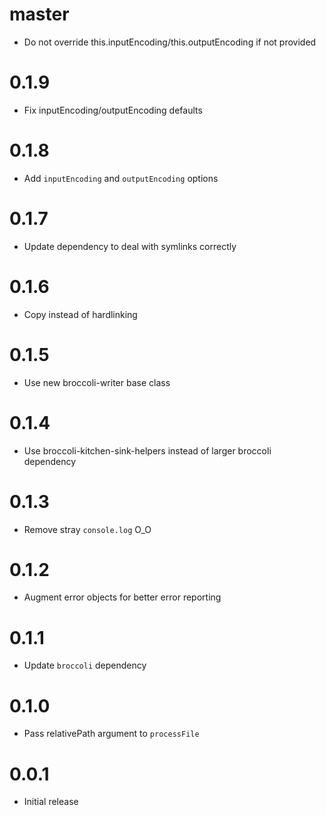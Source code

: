 # master

* Do not override this.inputEncoding/this.outputEncoding if not provided

# 0.1.9

* Fix inputEncoding/outputEncoding defaults

# 0.1.8

* Add `inputEncoding` and `outputEncoding` options

# 0.1.7

* Update dependency to deal with symlinks correctly

# 0.1.6

* Copy instead of hardlinking

# 0.1.5

* Use new broccoli-writer base class

# 0.1.4

* Use broccoli-kitchen-sink-helpers instead of larger broccoli dependency

# 0.1.3

* Remove stray `console.log` O_O

# 0.1.2

* Augment error objects for better error reporting

# 0.1.1

* Update `broccoli` dependency

# 0.1.0

* Pass relativePath argument to `processFile`

# 0.0.1

* Initial release
